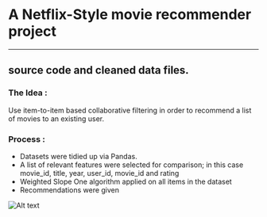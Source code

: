 # A Netflix-Style movie recommender project 
----------------------------
source code and cleaned data files.
----------------------------

### The Idea :
Use item-to-item based collaborative filtering in order to recommend a list of movies to an existing user.

### Process :
- Datasets were tidied up via Pandas.
- A list of relevant features were selected for comparison; in this case movie_id, title, year, user_id, movie_id and rating
- Weighted Slope One algorithm applied on all items in the dataset 
- Recommendations were given


![Alt text](/../screens/term.png?raw=true "screen1")
